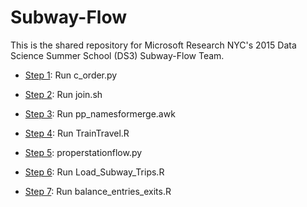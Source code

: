 # Subway-Flow

This is the shared repository for Microsoft Research NYC's 2015 Data Science Summer School (DS3) Subway-Flow Team.

* [Step 1](Step1/): Run c_order.py
     
* [Step 2](Step2/): Run join.sh

* [Step 3](Step3/): Run pp_namesformerge.awk

* [Step 4](Step4/): Run TrainTravel.R

* [Step 5](Step5/): properstationflow.py

* [Step 6](Step6/): Run Load_Subway_Trips.R

* [Step 7](Step7/): Run balance_entries_exits.R